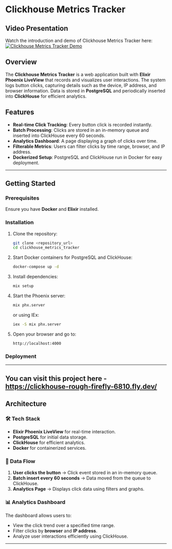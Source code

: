 # Clickhouse Metrics Tracker

## Video Presentation

Watch the introduction and demo of Clickhouse Metrics Tracker here:  
[![Clickhouse Metrics Tracker Demo](https://img.youtube.com/vi/yfUdwzG2ao4/0.jpg)](https://youtu.be/yfUdwzG2ao4)

## Overview

The **Clickhouse Metrics Tracker** is a web application built with **Elixir Phoenix LiveView** that records and visualizes user interactions. The system logs button clicks, capturing details such as the device, IP address, and browser information. Data is stored in **PostgreSQL** and periodically inserted into **ClickHouse** for efficient analytics.

## Features

- **Real-time Click Tracking**: Every button click is recorded instantly.
- **Batch Processing**: Clicks are stored in an in-memory queue and inserted into ClickHouse every 60 seconds.
- **Analytics Dashboard**: A page displaying a graph of clicks over time.
- **Filterable Metrics**: Users can filter clicks by time range, browser, and IP address.
- **Dockerized Setup**: PostgreSQL and ClickHouse run in Docker for easy deployment.

---

## Getting Started

### Prerequisites
Ensure you have **Docker** and **Elixir** installed.

### Installation

1. Clone the repository:
   ```sh
   git clone <repository_url>
   cd clickhouse_metrics_tracker
   ```

2. Start Docker containers for PostgreSQL and ClickHouse:
   ```sh
   docker-compose up -d
   ```

3. Install dependencies:
   ```sh
   mix setup
   ```

4. Start the Phoenix server:
   ```sh
   mix phx.server
   ```
   or using IEx:
   ```sh
   iex -S mix phx.server
   ```

5. Open your browser and go to:
   ```
   http://localhost:4000
   ```

### Deployment
---
You can visit this project here - https://clickhouse-rough-firefly-6810.fly.dev/
---

## Architecture

### 🛠 Tech Stack
- **Elixir Phoenix LiveView** for real-time interaction.
- **PostgreSQL** for initial data storage.
- **ClickHouse** for efficient analytics.
- **Docker** for containerized services.

### 🔄 Data Flow
1. **User clicks the button** → Click event stored in an in-memory queue.
2. **Batch insert every 60 seconds** → Data moved from the queue to ClickHouse.
3. **Analytics Page** → Displays click data using filters and graphs.

### 📊 Analytics Dashboard
The dashboard allows users to:
- View the click trend over a specified time range.
- Filter clicks by **browser** and **IP address**.
- Analyze user interactions efficiently using ClickHouse.

---


